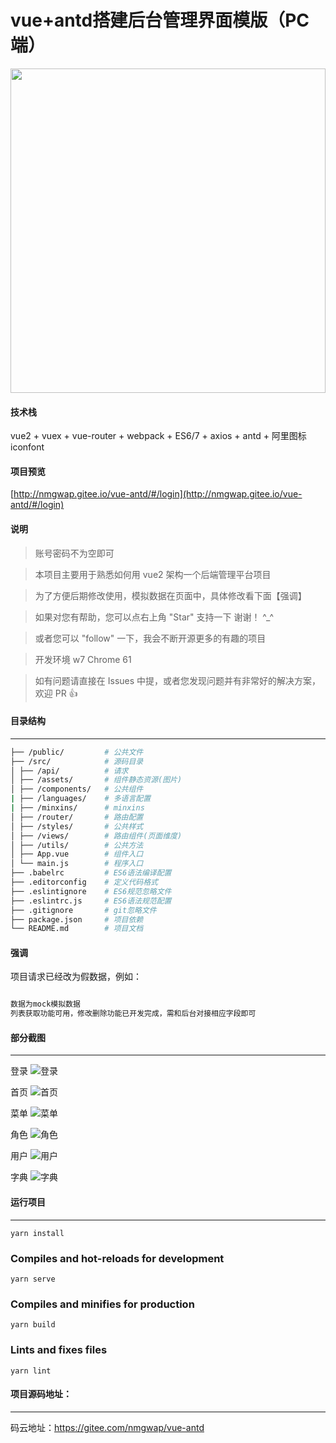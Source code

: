 # vue+antd搭建后台管理界面模版（PC端）

<img src="./src/static/login.png" width="100%" height="519px"/>  


#### 技术栈
vue2 + vuex + vue-router + webpack + ES6/7 + axios + antd + 阿里图标iconfont

#### 项目预览
[http://nmgwap.gitee.io/vue-antd/#/login](http://nmgwap.gitee.io/vue-antd/#/login)


#### 说明

>  账号密码不为空即可

>  本项目主要用于熟悉如何用 vue2 架构一个后端管理平台项目

>  为了方便后期修改使用，模拟数据在页面中，具体修改看下面【强调】

>  如果对您有帮助，您可以点右上角 "Star" 支持一下 谢谢！ ^_^

>  或者您可以 "follow" 一下，我会不断开源更多的有趣的项目

>  开发环境 w7  Chrome 61

>  如有问题请直接在 Issues 中提，或者您发现问题并有非常好的解决方案，欢迎 PR 👍


#### 目录结构
------------------------

```bash
├── /public/         # 公共文件
├── /src/            # 源码目录
│ ├── /api/          # 请求
│ ├── /assets/       # 组件静态资源(图片)
│ ├── /components/   # 公共组件
| ├── /languages/    # 多语言配置
| ├── /minxins/      # minxins
│ ├── /router/       # 路由配置
│ ├── /styles/       # 公共样式
│ ├── /views/        # 路由组件(页面维度)
│ ├── /utils/        # 公共方法
│ ├── App.vue        # 组件入口
│ └── main.js        # 程序入口
├── .babelrc         # ES6语法编译配置
├── .editorconfig    # 定义代码格式
├── .eslintignore    # ES6规范忽略文件
├── .eslintrc.js     # ES6语法规范配置
├── .gitignore       # git忽略文件
├── package.json     # 项目依赖
└── README.md        # 项目文档
```

#### 强调

项目请求已经改为假数据，例如：
``` bash

数据为mock模拟数据
列表获取功能可用，修改删除功能已开发完成，需和后台对接相应字段即可

```



#### 部分截图
------------------------

登录
![登录](./src/static/login.png "登录")

首页
![首页](./src/static/index.png "首页")

菜单
![菜单](./src/static/menu.png "菜单")

角色
![角色](./src/static/role.png "角色")

用户
![用户](./src/static/user.png "用户")

字典
![字典](./src/static/zd.png "字典")



#### 运行项目
------------------------
```
yarn install
```

### Compiles and hot-reloads for development
```
yarn serve
```

### Compiles and minifies for production
```
yarn build
```

### Lints and fixes files
```
yarn lint
```

#### 项目源码地址：
------------------------

码云地址：https://gitee.com/nmgwap/vue-antd

